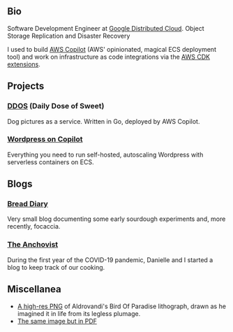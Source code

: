 ## Bio
Software Development Engineer at [Google Distributed Cloud](https://cloud.google.com/distributed-cloud).
Object Storage Replication and Disaster Recovery

I used to build [AWS Copilot](https://github.com/aws/copilot-cli) (AWS' opinionated, magical ECS deployment tool) and work on infrastructure as code integrations via the [AWS CDK extensions](https://github.com/aws/aws-cdk/tree/main/packages/@aws-cdk-containers/ecs-service-extensions). 

## Projects
### [DDOS](https://app.ddos.dog) (Daily Dose of Sweet)
Dog pictures as a service. Written in Go, deployed by AWS Copilot.

### [Wordpress on Copilot](https://github.com/bvtujo/copilot-wordpress)
Everything you need to run self-hosted, autoscaling Wordpress with serverless containers on ECS. 

## Blogs
### [Bread Diary](https://austinely.com/bread/)
Very small blog documenting some early sourdough experiments and, more recently, focaccia. 

### [The Anchovist](https://daniellelhenry01.wixsite.com/anchovist)
During the first year of the COVID-19 pandemic, Danielle and I started a blog to keep track of our cooking. 

## Miscellanea
* [A high-res PNG](https://www.icloud.com/iclouddrive/073HUwJpYG_XiwUVkwboF0ZBQ#tradeskin%5Fbw) of Aldrovandi's Bird Of Paradise lithograph, drawn as he imagined it in life from its legless plumage.
* [The same image but in PDF](https://drive.google.com/file/d/1p_-WeEYIBk69FgkxyYVFAG97iBB_T3I0/view?usp=sharing)
